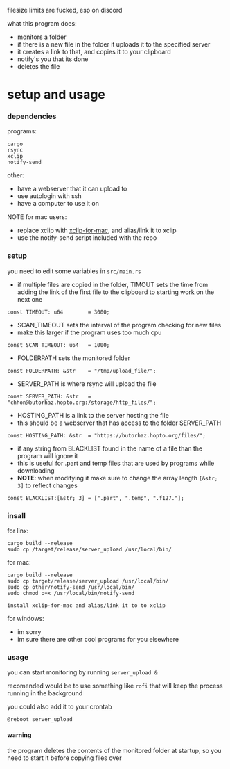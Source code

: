 filesize limits are fucked, esp on discord



what this program does:
* monitors a folder
* if there is a new file in the folder it uploads it to the specified server
* it creates a link to that, and copies it to your clipboard
* notify's you that its done
* deletes the file


setup and usage
===============
### dependencies
programs:
```
cargo
rsync
xclip
notify-send
```
other:
* have a webserver that it can upload to
* use autologin with ssh
* have a computer to use it on

NOTE for mac users:
* replace xclip with [xclip-for-mac](https://github.com/siers/xclip-for-mac), and alias/link it to xclip
* use the notify-send script included with the repo

### setup
you need to edit some variables in `src/main.rs`

* if multiple files are copied in the folder, TIMOUT sets the time from adding the link of the first file to the clipboard to starting work on the next one
```
const TIMEOUT: u64        = 3000;
```

* SCAN_TIMEOUT sets the interval of the program checking for new files
* make this larger if the program uses too much cpu
```
const SCAN_TIMEOUT: u64   = 1000;
```

* FOLDERPATH sets the monitored folder
```
const FOLDERPATH: &str    = "/tmp/upload_file/";
```

* SERVER_PATH is where rsync will upload the file
```
const SERVER_PATH: &str   = "chhon@butorhaz.hopto.org:/storage/http_files/";
```
* HOSTING_PATH is a link to the server hosting the file
* this should be a webserver that has access to the folder SERVER_PATH
```
const HOSTING_PATH: &str  = "https://butorhaz.hopto.org/files/";
```

* if any string from BLACKLIST found in the name of a file than the program will ignore it
* this is useful for .part and temp files that are used by programs while downloading
* **NOTE**: when modifying it make sure to change the array length `[&str; 3]` to reflect changes
```
const BLACKLIST:[&str; 3] = [".part", ".temp", ".f127."];
```



### insall
for linx:
```
cargo build --release
sudo cp /target/release/server_upload /usr/local/bin/
```

for mac:
```
cargo build --release
sudo cp target/release/server_upload /usr/local/bin/
sudo cp other/notify-send /usr/local/bin/
sudo chmod o+x /usr/local/bin/notify-send

install xclip-for-mac and alias/link it to to xclip
```

for windows:
* im sorry
* im sure there are other cool programs for you elsewhere


### usage

you can start monitoring by running `server_upload &`

recomended would be to use something like `rofi` that will keep the process running in the background

you could also add it to your crontab
```
@reboot server_upload
```


#### warning
the program deletes the contents of the monitored folder at startup, so you need to start it before copying files over
